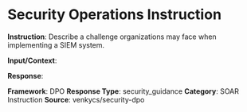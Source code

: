 # Security Operations Instruction

**Instruction**: Describe a challenge organizations may face when implementing a SIEM system.

**Input/Context**: 

**Response**: 

**Framework**: DPO
**Response Type**: security_guidance
**Category**: SOAR Instruction
**Source**: venkycs/security-dpo
